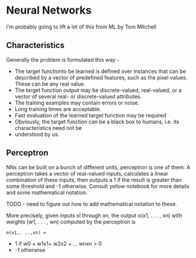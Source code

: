 # Neural Networks

I'm probably going to lift a lot of this from ML by Tom Mitchell

## Characteristics

Generally the problem is formulated this way - 

* The target functionto be learned is defined over instances that can be described by a vector of
predefined features, such as the pixel values. These can be any real value.
* The target function output may be discrete-valued, real-valued, or a vector
of several real- or discrete-valued attributes. 
* The training examples may contain errors or noise.
* Long training times are acceptable.
* Fast evaluation of the learned target function may be required
* Obviously, the target function can be a black box to humans, i.e. its characteristics need not be 
* understood by us.

## Perceptron

NNs can be built on a bunch of different units, perceptron is one of them.  A perceptron takes a 
vector of real-valued inputs, calculates a linear combination of these inputs, then outputs a 1 
if the result is greater than some threshold and -1 otherwise. Consult yellow notebook for more 
details and some mathematical notation.

TODO - need to figure out how to add mathematical notation to these.

More precisely, given inputs xl through xn, the output o(x1, . . . , xn) with weights
(w1, . . . , wn) computed by the perceptron is

`o(x1,. ..,xn) =`
* 1 if w0 + w1x1+ w2x2 + ... wnxn > 0
* -1 otherwise
